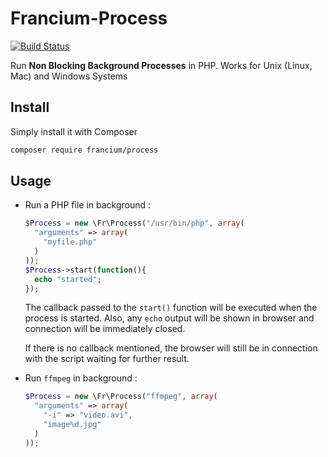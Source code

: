 # Francium-Process

[![Build Status](https://travis-ci.org/subins2000/Francium-Process.svg?branch=master)](https://travis-ci.org/subins2000/Francium-Process)

Run **Non Blocking Background Processes** in PHP. Works for Unix (Linux, Mac) and Windows Systems

## Install

Simply install it with Composer
```bash
composer require francium/process
```

## Usage

* Run a PHP file in background :
  ```php
  $Process = new \Fr\Process("/usr/bin/php", array(
    "arguments" => array(
      "myfile.php"
    )
  ));
  $Process->start(function(){
    echo "started";
  });
  ```
  The callback passed to the `start()` function will be executed when the process is started. Also, any `echo` output will be shown in browser and connection will be immediately closed.
  
  If there is no callback mentioned, the browser will still be in connection with the script waiting for further result.

* Run `ffmpeg` in background :
  ```php
  $Process = new \Fr\Process("ffmpeg", array(
    "arguments" => array(
      "-i" => "video.avi",
      "image%d.jpg"
    )
  ));
